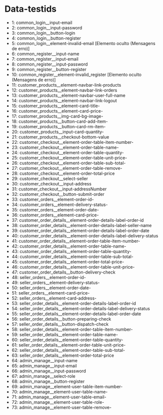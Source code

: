 # Data-testids
- 1: common_login__input-email
- 2: common_login__input-password
- 3: common_login__button-login
- 4: common_login__button-register
- 5: common_login__element-invalid-email [Elemento oculto (Mensagens de erro)]
- 6: common_register__input-name
- 7: common_register__input-email
- 8: common_register__input-password
- 9: common_register__button-register
- 10: common_register__element-invalid_register [Elemento oculto (Mensagens de erro)]
- 11: customer_products__element-navbar-link-products
- 12: customer_products__element-navbar-link-orders
- 13: customer_products__element-navbar-user-full-name
- 14: customer_products__element-navbar-link-logout
- 15: customer_products__element-card-title-<id>
- 16: customer_products__element-card-price-<id>
- 17: customer_products__img-card-bg-image-<id>
- 18: customer_products__button-card-add-item-<id>
- 19: customer_products__button-card-rm-item-<id>
- 20: customer_products__input-card-quantity-<id>
- 21: customer_products__checkout-bottom-value
- 22: customer_checkout__element-order-table-item-number-<index>
- 23: customer_checkout__element-order-table-name-<index>
- 24: customer_checkout__element-order-table-quantity-<index>
- 25: customer_checkout__element-order-table-unit-price-<index>
- 26: customer_checkout__element-order-table-sub-total-<index>
- 27: customer_checkout__element-order-table-remove-<index>
- 28: customer_checkout__element-order-total-price
- 29: customer_checkout__select-seller
- 30: customer_checkout__input-address
- 31: customer_checkout__input-addressNumber
- 32: customer_checkout__button-submit-order
- 33: customer_orders__element-order-id-<id>
- 34: customer_orders__element-delivery-status-<id>
- 35: customer_orders__element-order-date-<id>
- 36: customer_orders__element-card-price-<id>
- 37: customer_order_details__element-order-details-label-order-id
- 38: customer_order_details__element-order-details-label-seller-name
- 39: customer_order_details__element-order-details-label-order-date
- 40: customer_order_details__element-order-details-label-delivery-status
- 41: customer_order_details__element-order-table-item-number-<index>
- 42: customer_order_details__element-order-table-name-<index>
- 43: customer_order_details__element-order-table-quantity-<index>
- 44: customer_order_details__element-order-table-sub-total-<index>
- 45: customer_order_details__element-order-total-price-<index>
- 46: customer_order_details__element-order-table-unit-price-<index>
- 47: customer_order_details__button-delivery-check
- 48: seller_orders__element-order-id-<id>
- 49: seller_orders__element-delivery-status-<id>
- 50: seller_orders__element-order-date-<id>
- 51: seller_orders__element-card-price-<id>
- 52: seller_orders__element-card-address-<id>
- 53: seller_order_details__element-order-details-label-order-id
- 54: seller_order_details__element-order-details-label-delivery-status
- 55: seller_order_details__element-order-details-label-order-date
- 56: seller_order_details__button-preparing-check
- 57: seller_order_details__button-dispatch-check
- 58: seller_order_details__element-order-table-item-number-<index>
- 59: seller_order_details__element-order-table-name-<index>
- 60: seller_order_details__element-order-table-quantity-<index>
- 61: seller_order_details__element-order-table-unit-price-<index>
- 62: seller_order_details__element-order-table-sub-total-<index>
- 63: seller_order_details__element-order-total-price
- 64: admin_manage__input-name
- 65: admin_manage__input-email
- 66: admin_manage__input-password
- 67: admin_manage__select-role
- 68: admin_manage__button-register
- 69: admin_manage__element-user-table-item-number-<index>
- 70: admin_manage__element-user-table-name-<index>
- 71: admin_manage__element-user-table-email-<index>
- 72: admin_manage__element-user-table-role-<index>
- 73: admin_manage__element-user-table-remove-<index>
